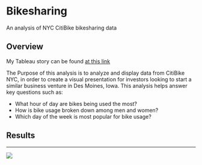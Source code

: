 # Bikesharing
An analysis of NYC CitiBike bikesharing data

## Overview
My Tableau story can be found [at this link](https://public.tableau.com/app/profile/dillon.hobbs6519/viz/NYCCitiBikeAnalysis_16717250060600/Story1)

The Purpose of this analysis is to analyze and display data from CitiBike NYC, in order to create a visual presentation for investors looking to start a similar business venture in Des Moines, Iowa. This analysis helps answer key questions such as: 

- What hour of day are bikes being used the most?
- How is bike usage broken down among men and women?
- Which day of the week is most popular for bike usage?

## Results

***
![](/Photos_for_Deliverable_2/1.png)
